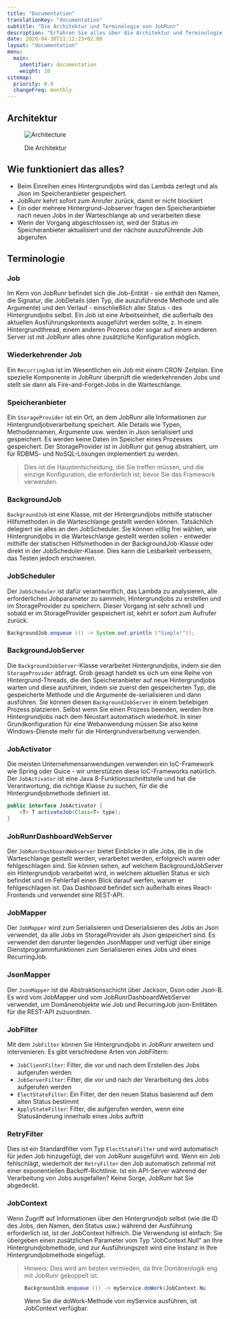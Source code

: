 ```yaml
---
title: "Documentation"
translationKey: "documentation"
subtitle: "Die Architektur und Terminologie von JobRunr"
description: "Erfahren Sie alles über die Architektur und Terminologie von JobRunr"
date: 2020-04-30T11:12:23+02:00
layout: "documentation"
menu: 
  main: 
    identifier: documentation
    weight: 10
sitemap:
  priority: 0.9
  changeFreq: monthly
---
```

## Architektur
<figure>

  ![Architecture](/documentation/architecture.webp)

  <figcaption>Die Architektur</figcaption>
</figure>

## Wie funktioniert das alles?

- Beim Einreihen eines Hintergrundjobs wird das Lambda zerlegt und als Json im Speicheranbieter gespeichert.
- JobRunr kehrt sofort zum Anrufer zurück, damit er nicht blockiert
- Ein oder mehrere Hintergrund-Jobserver fragen den Speicheranbieter nach neuen Jobs in der Warteschlange ab und verarbeiten diese
- Wenn der Vorgang abgeschlossen ist, wird der Status im Speicheranbieter aktualisiert und der nächste auszuführende Job abgerufen

## Terminologie
### Job
Im Kern von JobRunr befindet sich die Job-Entität - sie enthält den Namen, die Signatur, die JobDetails (den Typ, die auszuführende Methode und alle Argumente) und den Verlauf - einschließlich aller Status - des Hintergrundjobs selbst. Ein Job ist eine Arbeitseinheit, die außerhalb des aktuellen Ausführungskontexts ausgeführt werden sollte, z. In einem Hintergrundthread, einem anderen Prozess oder sogar auf einem anderen Server ist mit JobRunr alles ohne zusätzliche Konfiguration möglich.

### Wiederkehrender Job
Ein `RecurringJob` ist im Wesentlichen ein Job mit einem CRON-Zeitplan. Eine spezielle Komponente in JobRunr überprüft die wiederkehrenden Jobs und stellt sie dann als Fire-and-Forget-Jobs in die Warteschlange.

### Speicheranbieter
Ein `StorageProvider` ist ein Ort, an dem JobRunr alle Informationen zur Hintergrundjobverarbeitung speichert. Alle Details wie Typen, Methodennamen, Argumente usw. werden in Json serialisiert und gespeichert. Es werden keine Daten im Speicher eines Prozesses gespeichert. Der StorageProvider ist in JobRunr gut genug abstrahiert, um für RDBMS- und NoSQL-Lösungen implementiert zu werden.

> Dies ist die Hauptentscheidung, die Sie treffen müssen, und die einzige Konfiguration, die erforderlich ist, bevor Sie das Framework verwenden.

### BackgroundJob
`BackgroundJob` ist eine Klasse, mit der Hintergrundjobs mithilfe statischer Hilfsmethoden in die Warteschlange gestellt werden können. Tatsächlich delegiert sie alles an den JobScheduler. Sie können völlig frei wählen, wie Hintergrundjobs in die Warteschlange gestellt werden sollen - entweder mithilfe der statischen Hilfsmethoden in der BackgroundJob-Klasse oder direkt in der JobScheduler-Klasse. Dies kann die Lesbarkeit verbessern, das Testen jedoch erschweren.

### JobScheduler
Der `JobScheduler` ist dafür verantwortlich, das Lambda zu analysieren, alle erforderlichen Jobparameter zu sammeln, Hintergrundjobs zu erstellen und im StorageProvider zu speichern. Dieser Vorgang ist sehr schnell und sobald er im StorageProvider gespeichert ist, kehrt er sofort zum Aufrufer zurück.

```java
BackgroundJob.enqueue (() -> System.out.println ("Simple!"));
```

### BackgroundJobServer
Die `BackgroundJobServer`-Klasse verarbeitet Hintergrundjobs, indem sie den `StorageProvider` abfragt. Grob gesagt handelt es sich um eine Reihe von Hintergrund-Threads, die den Speicheranbieter auf neue Hintergrundjobs warten und diese ausführen, indem sie zuerst den gespeicherten Typ, die gespeicherte Methode und die Argumente de-serialisieren und dann ausführen.
Sie können diesen `BackgroundJobServer` in einem beliebigen Prozess platzieren. Selbst wenn Sie einen Prozess beenden, werden Ihre Hintergrundjobs nach dem Neustart automatisch wiederholt. In einer Grundkonfiguration für eine Webanwendung müssen Sie also keine Windows-Dienste mehr für die Hintergrundverarbeitung verwenden.

### JobActivator
Die meisten Unternehmensanwendungen verwenden ein IoC-Framework wie Spring oder Guice - wir unterstützen diese IoC-Frameworks natürlich. Der `JobActivator` ist eine Java 8-Funktionsschnittstelle und hat die Verantwortung, die richtige Klasse zu suchen, für die die Hintergrundjobmethode definiert ist.

```java
public interface JobActivator {
    <T> T activateJob(Class<T> type);
}
```

### JobRunrDashboardWebServer
Der `JobRunrDashboardWebserver` bietet Einblicke in alle Jobs, die in die Warteschlange gestellt werden, verarbeitet werden, erfolgreich waren oder fehlgeschlagen sind. Sie können sehen, auf welchem ​​BackgroundJobServer ein Hintergrundjob verarbeitet wird, in welchem ​​aktuellen Status er sich befindet und im Fehlerfall einen Blick darauf werfen, warum er fehlgeschlagen ist.
Das Dashboard befindet sich außerhalb eines React-Frontends und verwendet eine REST-API.

### JobMapper
Der `JobMapper` wird zum Serialisieren und Deserialisieren des Jobs an Json verwendet, da alle Jobs im StorageProvider als Json gespeichert sind. Es verwendet den darunter liegenden JsonMapper und verfügt über einige Dienstprogrammfunktionen zum Serialisieren eines Jobs und eines RecurringJob.

### JsonMapper
Der `JsonMapper` ist die Abstraktionsschicht über Jackson, Gson oder Json-B. Es wird vom JobMapper und vom JobRunrDashboardWebServer verwendet, um Domänenobjekte wie Job und RecurringJob json-Entitäten für die REST-API zuzuordnen.

### JobFilter
Mit dem `JobFilter` können Sie Hintergrundjobs in JobRunr erweitern und intervenieren. Es gibt verschiedene Arten von JobFiltern:

- `JobClientFilter`: Filter, die vor und nach dem Erstellen des Jobs aufgerufen werden
- `JobServerFilter`: Filter, die vor und nach der Verarbeitung des Jobs aufgerufen werden
- `ElectStateFilter`: Ein Filter, der den neuen Status basierend auf dem alten Status bestimmt
- `ApplyStateFilter`: Filter, die aufgerufen werden, wenn eine Statusänderung innerhalb eines Jobs auftritt

### RetryFilter
Dies ist ein Standardfilter vom Typ `ElectStateFilter` und wird automatisch für jeden Job hinzugefügt, der von JobRunr ausgeführt wird. Wenn ein Job fehlschlägt, wiederholt der `RetryFilter` den Job automatisch zehnmal mit einer exponentiellen Backoff-Richtlinie. Ist ein API-Server während der Verarbeitung von Jobs ausgefallen? Keine Sorge, JobRunr hat Sie abgedeckt.

### JobContext
Wenn Zugriff auf Informationen über den Hintergrundjob selbst (wie die ID des Jobs, den Namen, den Status usw.) während der Ausführung erforderlich ist, ist der JobContext hilfreich. Die Verwendung ist einfach: Sie übergeben einen zusätzlichen Parameter vom Typ "JobContext.Null" an Ihre Hintergrundjobmethode, und zur Ausführungszeit wird eine Instanz in Ihre Hintergrundjobmethode eingefügt.

> Hinweis: Dies wird am besten vermieden, da Ihre Domänenlogik eng mit JobRunr gekoppelt ist.

<figure>

```Java
BackgroundJob.enqueue (() -> myService.doWork(JobContext.Null));
```
<figcaption> Wenn Sie die doWork-Methode von myService ausführen, ist JobContext verfügbar. </figcaption>
</figure>